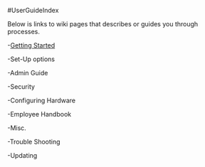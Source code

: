 #UserGuideIndex

Below is links to wiki pages that describes or guides you through processes. 

-<a href="https://github.com/jdc20181/EasyRegister/wiki/Getting-Started">Getting Started</a>

-Set-Up options

-Admin Guide

-Security

-Configuring Hardware

-Employee Handbook

-Misc. 

-Trouble Shooting

-Updating

